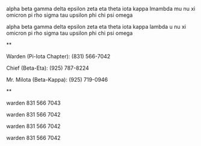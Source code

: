 alpha beta gamma delta epsilon zeta eta theta iota kappa lmambda mu nu xi omicron pi rho sigma tau upsilon phi chi psi omega




alpha beta gamma delta epsilon zeta eta theta iota kappa lambda u nu xi omicron pi rho sigma tau upsilon phi chi psi omega


**

Warden (Pi-Iota Chapter): (831) 566-7042

Chief (Beta-Eta): (925) 787-8224

Mr. Milota (Beta-Kappa): (925) 719-0946

**


warden 831 566 7043


warden 831 566 7042

warden 831 566 7042

warden 831 566 7042


